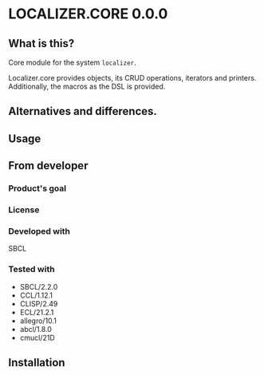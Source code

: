 # LOCALIZER.CORE 0.0.0
## What is this?
Core module for the system `localizer`.

Localizer.core provides objects, its CRUD operations, iterators and printers.
Additionally, the macros as the DSL is provided.

## Alternatives and differences.

## Usage

## From developer

### Product's goal

### License

### Developed with
SBCL

### Tested with

* SBCL/2.2.0
* CCL/1.12.1
* CLISP/2.49
* ECL/21.2.1
* allegro/10.1
* abcl/1.8.0
* cmucl/21D

## Installation

